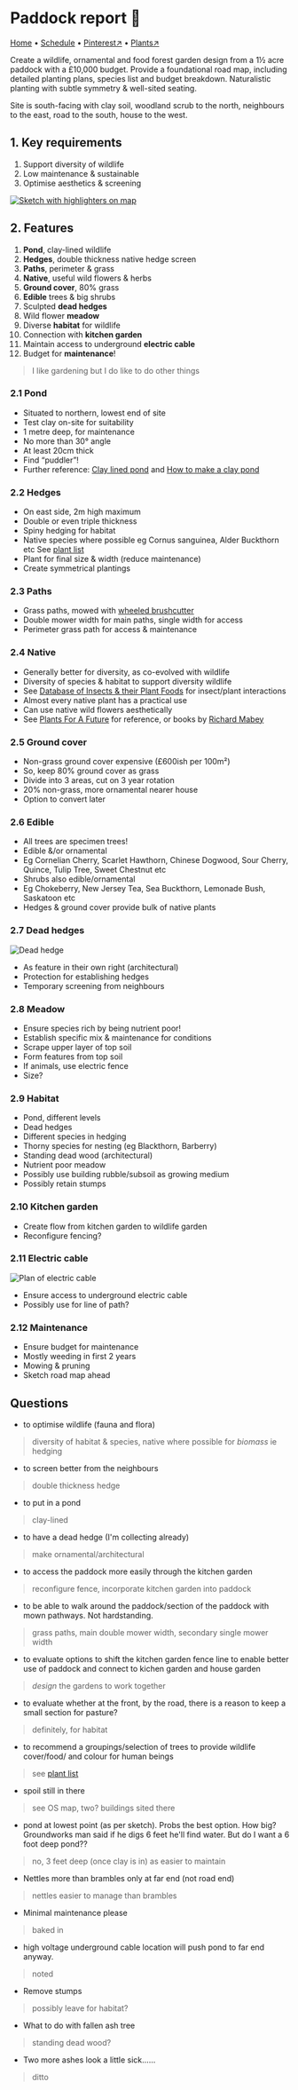 # Paddock report 📝

[Home](https://notes.grwd.uk/paddock) • [Schedule](https://notes.grwd.uk/paddock-schedule) • [Pinterest↗](https://pinterest.co.uk/NatureWorksGarden/paddock) • [Plants↗](https://bit.ly/paddock-plants)

Create a wildlife, ornamental and food forest garden design from a 1½ acre paddock with a £10,000 budget. Provide a foundational road map, including detailed planting plans, species list and budget breakdown. Naturalistic planting with subtle symmetry & well-sited seating.

Site is south-facing with clay soil, woodland scrub to the north, neighbours to the east, road to the south, house to the west.  

## 1. Key requirements

1. Support diversity of wildlife
2. Low maintenance & sustainable
3. Optimise aesthetics & screening

[![Sketch with highlighters on map](https://res.cloudinary.com/growdigital/image/upload/w_480/v1640646954/paddock/paddock-highlighter.jpg)](https://res.cloudinary.com/growdigital/image/upload/v1640646954/paddock/paddock-highlighter.jpg)

## 2. Features

1. **Pond**, clay-lined wildlife 
2. **Hedges**, double thickness native hedge screen
3. **Paths**, perimeter & grass
4. **Native**, useful wild flowers & herbs
5. **Ground cover**, 80% grass
6. **Edible** trees & big shrubs
7. Sculpted **dead hedges**
8. Wild flower **meadow**
9. Diverse **habitat** for wildlife
10. Connection with **kitchen garden**
11. Maintain access to underground **electric cable**
12. Budget for **maintenance**!

> I like gardening but I do like to do other things

### 2.1 Pond

* Situated to northern, lowest end of site
* Test clay on-site for suitability
* 1 metre deep, for maintenance
* No more than 30° angle
* At least 20cm thick
* Find “puddler”!
* Further reference: [Clay lined pond](https://www.natureworks.org.uk/clay-lined-pond/) and [How to make a clay pond](https://www.flowerpotman.com/garden-pond-builder/how-to-make-a-clay-pond/)

### 2.2 Hedges

* On east side, 2m high maximum
* Double or even triple thickness
* Spiny hedging for habitat
* Native species where possible eg Cornus sanguinea, Alder Buckthorn etc See [plant list](https://bit.ly/paddock-plants)
* Plant for final size & width (reduce maintenance)
* Create symmetrical plantings

### 2.3 Paths

* Grass paths, mowed with [wheeled brushcutter](https://www.thegreenreaper.co.uk/oleo-mac-deb-518-wheeled-brush-mower)
* Double mower width for main paths, single width for access
* Perimeter grass path for access & maintenance

### 2.4 Native

* Generally better for diversity, as co-evolved with wildlife
* Diversity of species & habitat to support diversity wildlife
* See [Database of Insects & their Plant Foods](https://www.brc.ac.uk/dbif/hosts.aspx) for insect/plant interactions
* Almost every native plant has a practical use
* Can use native wild flowers aesthetically
* See [Plants For A Future](https://pfaf.org) for reference, or books by [Richard Mabey](https://en.wikipedia.org/wiki/Richard_Mabey)

### 2.5 Ground cover

* Non-grass ground cover expensive (£600ish per 100m²)
* So, keep 80% ground cover as grass
* Divide into 3 areas, cut on 3 year rotation
* 20% non-grass, more ornamental nearer house
* Option to convert later

### 2.6 Edible

* All trees are specimen trees!
* Edible &/or ornamental
* Eg Cornelian Cherry, Scarlet Hawthorn, Chinese Dogwood, Sour Cherry, Quince, Tulip Tree, Sweet Chestnut etc
* Shrubs also edible/ornamental
* Eg Chokeberry, New Jersey Tea, Sea Buckthorn, Lemonade Bush, Saskatoon etc
* Hedges & ground cover provide bulk of native plants

### 2.7 Dead hedges

![Dead hedge](https://res.cloudinary.com/growdigital/image/upload/w_240/v1588061045/john-little-dead-hedge.jpg)

* As feature in their own right (architectural)
* Protection for establishing hedges
* Temporary screening from neighbours

### 2.8 Meadow

* Ensure species rich by being nutrient poor!
* Establish specific mix & maintenance for conditions
* Scrape upper layer of top soil
* Form features from top soil
* If animals, use electric fence
* Size?

### 2.9 Habitat

* Pond, different levels
* Dead hedges
* Different species in hedging
* Thorny species for nesting (eg Blackthorn, Barberry)
* Standing dead wood (architectural)
* Nutrient poor meadow
* Possibly use building rubble/subsoil as growing medium
* Possibly retain stumps

### 2.10 Kitchen garden

* Create flow from kitchen garden to wildlife garden
* Reconfigure fencing?

### 2.11 Electric cable

![Plan of electric cable](https://res.cloudinary.com/growdigital/image/upload/w_240/v1640642887/paddock/electric.jpg)

* Ensure access to underground electric cable
* Possibly use for line of path?

### 2.12 Maintenance

* Ensure budget for maintenance
* Mostly weeding in first 2 years
* Mowing & pruning
* Sketch road map ahead

## Questions

* to optimise wildlife (fauna and flora)
> diversity of habitat & species, native where possible for _biomass_ ie hedging
* to screen better from the neighbours
> double thickness hedge
* to put in a pond
> clay-lined
* to have a dead hedge (I'm collecting already)
> make ornamental/architectural
* to access the paddock more easily through the kitchen garden
> reconfigure fence, incorporate kitchen garden into paddock
* to be able to walk around the paddock/section of the paddock with mown pathways. Not hardstanding.
> grass paths, main double mower width, secondary single mower width
* to evaluate options to shift the kitchen garden fence line to enable better use of paddock and connect to kichen garden and house garden
> _design_ the gardens to work together
* to evaluate whether at the front, by the road, there is a reason to keep a small section for pasture?
> definitely, for habitat
* to recommend a groupings/selection of trees to provide wildlife cover/food/ and colour for human beings
> see [plant list](https://bit.ly/paddock-plants)
* spoil still in there
> see OS map, two? buildings sited there
* pond at lowest point (as per sketch). Probs the best option. How big? Groundworks man said if he digs 6 feet he'll find water. But do I want a 6 foot deep pond??
> no, 3 feet deep (once clay is in) as easier to maintain
* Nettles more than brambles only at far end (not road end)
> nettles easier to manage than brambles
* Minimal maintenance please
> baked in
* high voltage underground cable location will push pond to far end anyway.
> noted
* Remove stumps
> possibly leave for habitat?
* What to do with fallen ash tree
> standing dead wood?
* Two more ashes look a little sick......
> ditto
